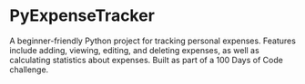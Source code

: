 # PyExpenseTracker
A beginner-friendly Python project for tracking personal expenses. Features include adding, viewing, editing, and deleting expenses, as well as calculating statistics about expenses. Built as part of a 100 Days of Code challenge.
